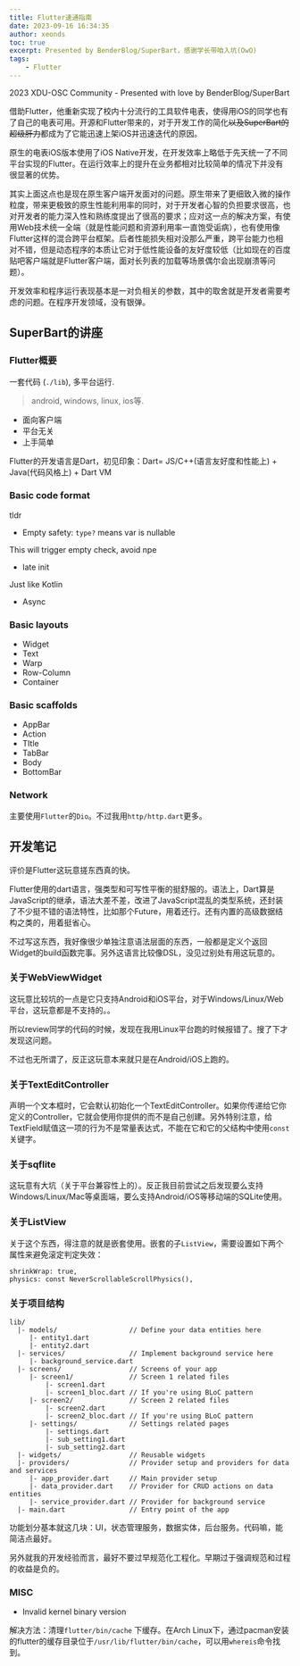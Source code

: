 ```yaml
---
title: Flutter速通指南
date: 2023-09-16 16:34:35
author: xeonds
toc: true
excerpt: Presented by BenderBlog/SuperBart，感谢学长带咱入坑(OwO)
tags:
    - Flutter
---
```


2023 XDU-OSC Community - Presented with love by BenderBlog/SuperBart

借助Flutter，他重新实现了校内十分流行的工具软件电表，使得用iOS的同学也有了自己的电表可用。开源和Flutter带来的，对于开发工作的简化~~以及SuperBart的超级肝力~~都成为了它能迅速上架iOS并迅速迭代的原因。

原生的电表iOS版本使用了iOS Native开发，在开发效率上略低于先天统一了不同平台实现的Flutter。在运行效率上的提升在业务都相对比较简单的情况下并没有很显著的优势。

其实上面这点也是现在原生客户端开发面对的问题。原生带来了更细致入微的操作粒度，带来更极致的原生性能利用率的同时，对于开发者心智的负担要求很高，也对开发者的能力深入性和熟练度提出了很高的要求；应对这一点的解决方案，有使用Web技术统一全端（就是性能问题和资源利用率一直饱受诟病），也有使用像Flutter这样的混合跨平台框架。后者性能损失相对没那么严重，跨平台能力也相对不错，但是动态程序的本质让它对于低性能设备的友好度较低（比如现在的百度贴吧客户端就是Flutter客户端，面对长列表的加载等场景偶尔会出现崩溃等问题）。

开发效率和程序运行表现基本是一对负相关的参数，其中的取舍就是开发者需要考虑的问题。在程序开发领域，没有银弹。

## SuperBart的讲座

### Flutter概要

一套代码 (`./lib`), 多平台运行.

>android, windows, linux, ios等.

- 面向客户端
- 平台无关
- 上手简单

Flutter的开发语言是Dart，初见印象：Dart= JS/C++(语言友好度和性能上) + Java(代码风格上) + Dart VM

### Basic code format

tldr

- Empty safety: `type?` means var is nullable

This will trigger empty check, avoid npe

- late init

Just like Kotlin

- Async

### Basic layouts

- Widget
- Text
- Warp
- Row-Column
- Container

### Basic scaffolds

- AppBar
- Action
- TItle
- TabBar
- Body
- BottomBar

### Network

主要使用`Flutter`的`Dio`。不过我用`http/http.dart`更多。

## 开发笔记

评价是Flutter这玩意搓东西真的快。

Flutter使用的dart语言，强类型和可写性平衡的挺舒服的。语法上，Dart算是JavaScript的继承，语法大差不差，改进了JavaScript混乱的类型系统，还封装了不少挺不错的语法特性，比如那个Future，用着还行。还有内置的高级数据结构之类的，用着挺省心。

不过写这东西，我好像很少单独注意语法层面的东西，一般都是定义个返回Widget的build函数完事。另外这语言比较像DSL，没见过别处有用这玩意的。

### 关于WebViewWidget

这玩意比较坑的一点是它只支持Android和iOS平台，对于Windows/Linux/Web平台，这玩意都是不支持的。。

所以review同学的代码的时候，发现在我用Linux平台跑的时候报错了。搜了下才发现这问题。

不过也无所谓了，反正这玩意本来就只是在Android/iOS上跑的。

### 关于TextEditController

声明一个文本框时，它会默认初始化一个TextEditController。如果你传递给它你定义的Controller，它就会使用你提供的而不是自己创建。另外特别注意，给TextField赋值这一项的行为不是常量表达式，不能在它和它的父结构中使用`const`关键字。

### 关于sqflite
这玩意有大坑（关于平台兼容性上的）。反正我目前尝试之后发现要么支持Windows/Linux/Mac等桌面端，要么支持Android/iOS等移动端的SQLite使用。

### 关于ListView
关于这个东西，得注意的就是嵌套使用。嵌套的子`ListView`，需要设置如下两个属性来避免滚定判定失效：

```flutter
shrinkWrap: true,
physics: const NeverScrollableScrollPhysics(),
```

### 关于项目结构
```
lib/
  |- models/                  // Define your data entities here
     |- entity1.dart
     |- entity2.dart
  |- services/                // Implement background service here
     |- background_service.dart
  |- screens/                 // Screens of your app
     |- screen1/              // Screen 1 related files
         |- screen1.dart
         |- screen1_bloc.dart // If you're using BLoC pattern
     |- screen2/              // Screen 2 related files
         |- screen2.dart
         |- screen2_bloc.dart // If you're using BLoC pattern
     |- settings/             // Settings related pages
         |- settings.dart
         |- sub_setting1.dart
         |- sub_setting2.dart
  |- widgets/                 // Reusable widgets
  |- providers/               // Provider setup and providers for data and services
     |- app_provider.dart     // Main provider setup
     |- data_provider.dart    // Provider for CRUD actions on data entities
     |- service_provider.dart // Provider for background service
  |- main.dart                // Entry point of the app
```

功能划分基本就这几块：UI，状态管理服务，数据实体，后台服务。代码嘛，能简洁点最好。

另外就我的开发经验而言，最好不要过早规范化工程化。早期过于强调规范和过程的收益是负的。

### MISC

- Invalid kernel binary version

解决方法：清理`flutter/bin/cache` 下缓存。在Arch Linux下，通过pacman安装的flutter的缓存目录位于`/usr/lib/flutter/bin/cache`，可以用`whereis`命令找到。
